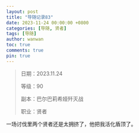 ```yaml
---
layout: post
title: "导随记录83"
date: 2023-11-24 00:00:00 +0800
categories: [导随, 贤者]
tags: [导随]
author: wanwan
toc: true
comments: true
pin: true
---
```

> 日期：2023.11.24
>
> 等级：90
>
> 副本：巴尔巴莉希娅歼灭战
>
> 职业：贤者

一场讨伐里两个贤者还是太拥挤了，他把我活化盾顶了。